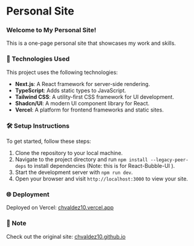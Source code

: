# Personal Site

### Welcome to My Personal Site!

This is a one-page personal site that showcases my work and skills.

### 🚀 Technologies Used

This project uses the following technologies:

- **Next.js**: A React framework for server-side rendering.
- **TypeScript**: Adds static types to JavaScript.
- **Tailwind CSS**: A utility-first CSS framework for UI development.
- **Shadcn/UI**: A modern UI component library for React.
- **Vercel**: A platform for frontend frameworks and static sites.

### 🛠️ Setup Instructions

To get started, follow these steps:

1. Clone the repository to your local machine.
2. Navigate to the project directory and run `npm install --legacy-peer-deps` to install dependencies (Note: this is for React-Bubble-UI ).
3. Start the development server with `npm run dev`.
4. Open your browser and visit `http://localhost:3000` to view your site.

### 🌐 Deployment

Deployed on Vercel: [chvaldez10.vercel.app](https://chvaldez10.vercel.app/)

### 🔗 Note

Check out the original site: [chvaldez10.github.io](https://chvaldez10.github.io/)
